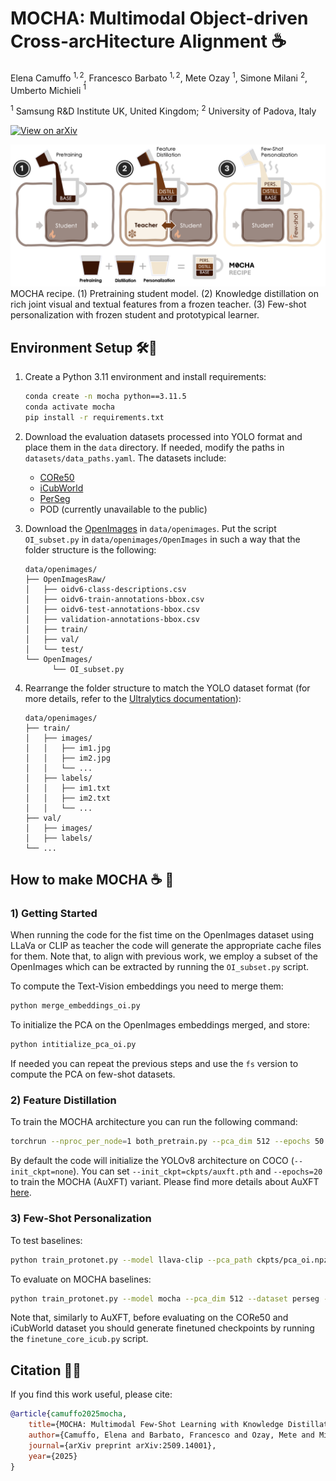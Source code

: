 # MOCHA: Multimodal Object-driven Cross-arcHitecture Alignment ☕

Elena Camuffo $^{1,2}$, Francesco Barbato $^{1,2}$, Mete Ozay $^1$, Simone Milani $^2$, Umberto Michieli $^1$

$^1$ Samsung R&D Institute UK, United Kingdom;
$^2$ University of Padova, Italy

[![View on arXiv](https://img.shields.io/badge/arXiv-View%20Paper-red)](https://arxiv.org/pdf/2509.14001)

![mocha](image-2.png)
MOCHA recipe. (1) Pretraining student model. (2) Knowledge distillation on rich joint visual and textual features from a frozen teacher. (3) Few-shot personalization with frozen student and prototypical learner.

## Environment Setup 🛠️🐍

1. Create a Python 3.11 environment and install requirements:  
    ```bash
    conda create -n mocha python==3.11.5
    conda activate mocha
    pip install -r requirements.txt
    ```

2. Download the evaluation datasets processed into YOLO format and place them in the `data` directory. If needed, modify the paths in `datasets/data_paths.yaml`. The datasets include:  
      - [CORe50](https://zenodo.org/records/13254883)
      - [iCubWorld](https://zenodo.org/records/13254883)
      - [PerSeg](https://zenodo.org/records/13254883)
      - POD (currently unavailable to the public)  

3. Download the [OpenImages](https://storage.googleapis.com/openimages/web/download_v7.html) in `data/openimages`.
Put the script `OI_subset.py` in `data/openimages/OpenImages` in such a way that the folder structure is the following:  
      ```
      data/openimages/
      ├── OpenImagesRaw/
      │   ├── oidv6-class-descriptions.csv
      │   ├── oidv6-train-annotations-bbox.csv
      │   ├── oidv6-test-annotations-bbox.csv
      │   ├── validation-annotations-bbox.csv
      │   ├── train/
      │   ├── val/
      │   └── test/
      └── OpenImages/
            └── OI_subset.py
      ```

4. Rearrange the folder structure to match the YOLO dataset format (for more details, refer to the [Ultralytics documentation](https://docs.ultralytics.com/datasets/)):
      ```
      data/openimages/
      ├── train/
      │   ├── images/
      │   │   ├── im1.jpg
      │   │   ├── im2.jpg
      │   │   └── ...
      │   ├── labels/
      │   │   ├── im1.txt
      │   │   ├── im2.txt
      │   │   └── ...
      ├── val/
      │   ├── images/
      │   ├── labels/
      └── ...
      ```

## How to make MOCHA ☕️ 🥐

### 1) Getting Started
When running the code for the fist time on the OpenImages dataset using LLaVa or CLIP as teacher the code will generate the appropriate cache files for them.
Note that, to align with previous work, we employ a subset of the OpenImages which can be extracted by running the `OI_subset.py` script.

To compute the Text-Vision embeddings you need to merge them:

```bash
python merge_embeddings_oi.py
```

To initialize the PCA on the OpenImages embeddings merged, and store:

```bash
python intitialize_pca_oi.py
```

If needed you can repeat the previous steps and use the `fs` version to compute the PCA on few-shot datasets.


### 2) Feature Distillation
To train the MOCHA architecture you can run the following command:

```bash
torchrun --nproc_per_node=1 both_pretrain.py --pca_dim 512 --epochs 50
```

By default the code will initialize the YOLOv8 architecture on COCO (`--init_ckpt=none`).
You can set `--init_ckpt=ckpts/auxft.pth` and `--epochs=20` to train the MOCHA (AuXFT) variant.
Please find more details about AuXFT [here](https://github.com/SamsungLabs/AuXFT).

### 3) Few-Shot Personalization

To test baselines:

```bash
python train_protonet.py --model llava-clip --pca_path ckpts/pca_oi.npz --dataset perseg --pca_dim 256
```

To evaluate on MOCHA baselines:

```bash
python train_protonet.py --model mocha --pca_dim 512 --dataset perseg --ckpt "ckpts/mocha.pth"
```

Note that, similarly to AuXFT, before evaluating on the CORe50 and iCubWorld dataset you should generate finetuned checkpoints by running the `finetune_core_icub.py` script.


## Citation 📜✨
If you find this work useful, please cite:

```bibtex
@article{camuffo2025mocha,
    title={MOCHA: Multimodal Few-Shot Learning with Knowledge Distillation},
    author={Camuffo, Elena and Barbato, Francesco and Ozay, Mete and Milani, Simone and Michieli, Umberto},
    journal={arXiv preprint arXiv:2509.14001},
    year={2025}
}
```
